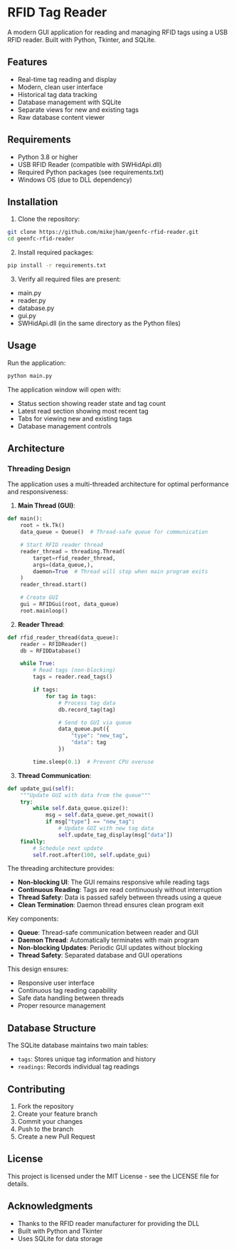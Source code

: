 # RFID Tag Reader

A modern GUI application for reading and managing RFID tags using a USB RFID reader. Built with Python, Tkinter, and SQLite.

## Features

- Real-time tag reading and display
- Modern, clean user interface
- Historical tag data tracking
- Database management with SQLite
- Separate views for new and existing tags
- Raw database content viewer

## Requirements

- Python 3.8 or higher
- USB RFID Reader (compatible with SWHidApi.dll)
- Required Python packages (see requirements.txt)
- Windows OS (due to DLL dependency)

## Installation

1. Clone the repository:

```bash
git clone https://github.com/mikejham/geenfc-rfid-reader.git
cd geenfc-rfid-reader
```

2. Install required packages:

```bash
pip install -r requirements.txt
```

3. Verify all required files are present:

- main.py
- reader.py
- database.py
- gui.py
- SWHidApi.dll (in the same directory as the Python files)

## Usage

Run the application:

```bash
python main.py
```

The application window will open with:

- Status section showing reader state and tag count
- Latest read section showing most recent tag
- Tabs for viewing new and existing tags
- Database management controls

## Architecture

### Threading Design

The application uses a multi-threaded architecture for optimal performance and responsiveness:

1. **Main Thread (GUI)**:

```python
def main():
    root = tk.Tk()
    data_queue = Queue()  # Thread-safe queue for communication

    # Start RFID reader thread
    reader_thread = threading.Thread(
        target=rfid_reader_thread,
        args=(data_queue,),
        daemon=True  # Thread will stop when main program exits
    )
    reader_thread.start()

    # Create GUI
    gui = RFIDGui(root, data_queue)
    root.mainloop()
```

2. **Reader Thread**:

```python
def rfid_reader_thread(data_queue):
    reader = RFIDReader()
    db = RFIDDatabase()

    while True:
        # Read tags (non-blocking)
        tags = reader.read_tags()

        if tags:
            for tag in tags:
                # Process tag data
                db.record_tag(tag)

                # Send to GUI via queue
                data_queue.put({
                    "type": "new_tag",
                    "data": tag
                })

        time.sleep(0.1)  # Prevent CPU overuse
```

3. **Thread Communication**:

```python
def update_gui(self):
    """Update GUI with data from the queue"""
    try:
        while self.data_queue.qsize():
            msg = self.data_queue.get_nowait()
            if msg["type"] == "new_tag":
                # Update GUI with new tag data
                self.update_tag_display(msg["data"])
    finally:
        # Schedule next update
        self.root.after(100, self.update_gui)
```

The threading architecture provides:

- **Non-blocking UI**: The GUI remains responsive while reading tags
- **Continuous Reading**: Tags are read continuously without interruption
- **Thread Safety**: Data is passed safely between threads using a queue
- **Clean Termination**: Daemon thread ensures clean program exit

Key components:

- **Queue**: Thread-safe communication between reader and GUI
- **Daemon Thread**: Automatically terminates with main program
- **Non-blocking Updates**: Periodic GUI updates without blocking
- **Thread Safety**: Separated database and GUI operations

This design ensures:

- Responsive user interface
- Continuous tag reading capability
- Safe data handling between threads
- Proper resource management

## Database Structure

The SQLite database maintains two main tables:

- `tags`: Stores unique tag information and history
- `readings`: Records individual tag readings

## Contributing

1. Fork the repository
2. Create your feature branch
3. Commit your changes
4. Push to the branch
5. Create a new Pull Request

## License

This project is licensed under the MIT License - see the LICENSE file for details.

## Acknowledgments

- Thanks to the RFID reader manufacturer for providing the DLL
- Built with Python and Tkinter
- Uses SQLite for data storage
